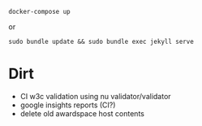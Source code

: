 `docker-compose up`

or

`sudo bundle update && sudo bundle exec jekyll serve`


# Dirt

* CI w3c validation using nu validator/validator
* google insights reports (CI?)
* delete old awardspace host contents

